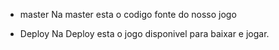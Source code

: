 - master 
Na master esta o codigo fonte do nosso jogo

- Deploy
Na Deploy esta o jogo disponivel para baixar e jogar.
